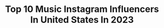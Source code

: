 ---
title: Top 10 Music Instagram Influencers In United States In 2023
description: >-
  Find top music Instagram influencers in United States in 2023. Most popular hashtags: #jeffsatur #madeintheusa #nicaragua.
platform: Instagram
hits: 16752
text_top: Discover the top-rated Instagram profiles on inBeat.
text_bottom: Our database has 16752 Instagram influencers like this in United States for you to collaborate.
profiles:
  - username: "wowtashawow"
    fullname: >-
      tasha 🕊
    bio: >-
      music ;-)
    location: "United States"
    followers: 12075
    engagement: 740
    commentsToLikes: 0.015422
    id: ck55jdp3hwth30i11q9ww3j5a
    verified: true
    hashtags: ""
  - username: "tajralph"
    fullname: >-
      Taj Ralph
    bio: >-
      Music
    location: "United States"
    followers: 6598
    engagement: 405
    commentsToLikes: 0.047942
    id: ck6u1uaienxaf0j71rd3u3t32
    verified: false
    hashtags: "#callinsurance"
  - username: "osloibrahim"
    fullname: >-
      LORD OSLO
    bio: >-
      he is wonderful. he is me and i’m him. 📞 : +62 856 7660881 (balian) “he makes music”
    location: "United States"
    followers: 49241
    engagement: 692
    commentsToLikes: 0.012044
    id: ck8sz7hthndus0j7894d27aks
    verified: false
    hashtags: "#masmaslyfe, #livebold, #tennislyfe, #tenniscourt"
  - username: "juliengeloen"
    fullname: >-
      Julien Geloën
    bio: >-
      📩 juliengeloenpro@gmail.com 🏳️🎶 music : @iamblanc 🐯🐯 @superstarbianca 🌞 SUN IS SHINING 🌞 🎥 Tiktok ↙️↙️
    location: "United States"
    followers: 437933
    engagement: 485
    commentsToLikes: 0.010626
    id: ck55j15u3w0jk0i11r3rbowyd
    verified: true
    hashtags: "#monmomentestheticcenter, #estheticcenter, #thinknewdrinknew, #deltatour"
  - username: "jeffsatur"
    fullname: >-
      𝗝 𝗘 𝗙 𝗙   𝗦 𝗔 𝗧 𝗨 𝗥 (罗杰夫)
    bio: >-
      🪐Work @studio_on_saturn:0968626665(K.Venus) @beoncloud.official Line:@beoncloud ✉️artist@beoncloud.com Warner Music Thailand :0654409098(K.Boy)
    location: "United States"
    followers: 2615963
    engagement: 1688
    commentsToLikes: 0.005370
    id: cl31crsw9xwqw0i23qc3523r1
    verified: false
    hashtags: "#jeffxmnyfreshtint, #jeffsatur, #panth, #santosdecartier"
  - username: "kaytranada"
    fullname: >-
      
    bio: >-
      oh my gosh the music just turns me on
    location: "United States"
    followers: 1069476
    engagement: 796
    commentsToLikes: 4.675763
    id: ck0vv8ul3o2770i19ai31qg0e
    verified: true
    hashtags: "#flauntmagazine, #thetempestissue, #placespluskaytranada"
  - username: "teishi"
    fullname: >-
      Tei Shi
    bio: >-
      🇨🇴 🇨🇦 music. teishibiz@gmail.com tiktok: @tei.shi
    location: "United States"
    followers: 45370
    engagement: 388
    commentsToLikes: 0.021167
    id: ck55jgumxx07u0i11qm5t4xoo
    verified: true
    hashtags: "#pressplay, #teishi"
  - username: "tatuajeinc"
    fullname: >-
      Pete Johnson
    bio: >-
      Founder - Tatuaje Cigars Inc. - Cigars, Wine, Spirits, Music, Fashion & Travel @tatuajecigars #tatuajecigars
    location: "United States"
    followers: 26289
    engagement: 348
    commentsToLikes: 0.032740
    id: ck5q6m5j5xyog0i11cbsl7prk
    verified: false
    hashtags: "#nicaragua, #madeinnicaragua, #madeintheusa, #cigars"
  - username: "sanholobeats"
    fullname: >-
      San Holo (↑%)
    bio: >-
      LA | founder @bitbird 🕊❤️ ✨@stayvibrant ✨ EDM EXISTENTIAL DANCE MUSIC
    location: "United States"
    followers: 466296
    engagement: 297
    commentsToLikes: 0.033255
    id: ck0tt10a00ouh0i19fem87c1e
    verified: true
    hashtags: "#kunstinspireertenverbindt, #artinspiresandconnects, #bekijkhetmauritshuismetjeoren, #supportervanallekunstontdekkers"
  - username: "chrismcg"
    fullname: >-
      Christopher McGinnis
    bio: >-
      🌎 Worldwide 🎶 Life Without Music Would B Flat 🙏🏼 Faith in God 🤝 I enjoy helping people
    location: "United States"
    followers: 10706992
    engagement: 251
    commentsToLikes: 0.005202
    id: ck5ho3yggow5j0i11yqoba04c
    verified: false
    hashtags: "#edst, #dubai, #maldives, #barbados"
---